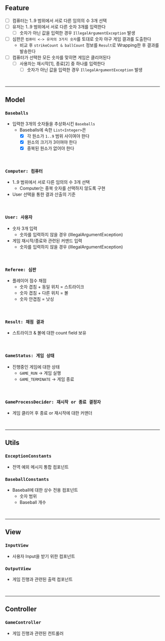 ## Feature
- [ ] 컴퓨터는 1..9 범위에서 서로 다른 임의의 수 3개 선택
- [ ] 유저는 1..9 범위에서 서로 다른 숫자 3개를 입력한다
  - [ ] 숫자가 아닌 값을 입력한 경우 `IllegalArgumentException` 발생
- [ ] 심판은 `컴퓨터 <-> 유저의 3가지 숫자`를 토대로 숫자 야구 게임 결과를 도출한다
  - 비교 후 `strikeCount & ballCount` 정보를 `Result`로 Wrapping한 후 결과를 발송한다
- [ ] 컴퓨터가 선택한 모든 숫자를 맞히면 게임은 클리어된다
  - [ ] 사용자는 재시작[1], 종료[2] 중 하나를 입력한다
    - [ ] 숫자가 아닌 값을 입력한 경우 `IllegalArgumentException` 발생

<br>
<hr>

## Model
### `Baseballs`
- 입력한 3개의 숫자들을 추상화시킨 `Baseballs`
    - Baseballs에 속한 `List<Integer>`은
        - [X] 각 원소가 `1..9` 범위 사이여야 한다
        - [X] 원소의 크기가 3이여야 한다
        - [X] 중복된 원소가 없어야 한다

<br>

### `Computer: 컴퓨터`
- 1..9 범위에서 서로 다른 임의의 수 3개 선택
    - Computer는 중복 숫자를 선택하지 않도록 구현
- User 선택을 통한 결과 산출의 기준

<br>

### `User: 사용자`
- 숫자 3개 입력
    - 숫자를 입력하지 않을 경우 (IllegalArgumentException)
- 게임 재시작/종료와 관련된 커맨드 입력
    - 숫자를 입력하지 않을 경우 (IllegalArgumentException)

<br>

### `Referee: 심판`
- 플레이어 점수 채점
    - 숫자 겹침 + 동일 위치 = 스트라이크
    - 숫자 겹침 + 다른 위치 = 볼
    - 숫자 안겹침 = 낫싱

<br>

### `Result: 채점 결과`
- 스트라이크 & 볼에 대한 count field 보유

<br>

### `GameStatus: 게임 상태`
- 진행중인 게임에 대한 상태
    - `GAME_RUN` -> 게임 실행
    - `GAME_TERMINATE` -> 게임 종료

<br>

### `GameProcessDecider: 재시작 or 종료 결정자`
- 게임 클리어 후 종료 or 재시작에 대한 커맨더

<br>
<hr>

## Utils
### `ExceptionConstants`
- 전역 예외 메시지 통합 컴포넌트

### `BaseballConstants`
- Baseball에 대한 상수 전용 컴포넌트
    - 숫자 범위
    - Baseball 개수

<br>
<hr>

## View
### `InputView`
- 사용자 Input을 받기 위한 컴포넌트

### `OutputView`
- 게임 진행과 관련된 출력 컴포넌트

<br>
<hr>

## Controller
### `GameController`
- 게임 진행과 관련된 컨트롤러
